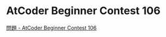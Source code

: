 AtCoder Beginner Contest 106
===

[問題 - AtCoder Beginner Contest 106](https://atcoder.jp/contests/abc106/tasks)
